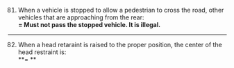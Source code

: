 81. When a  vehicle is stopped to allow a pedestrian to cross the road, other vehicles that are approaching from the rear:  
    **= Must not pass the stopped vehicle. It is illegal.**
---
82. When a head retaraint is raised to the proper position, the center of the head restraint is:  
    **= **

